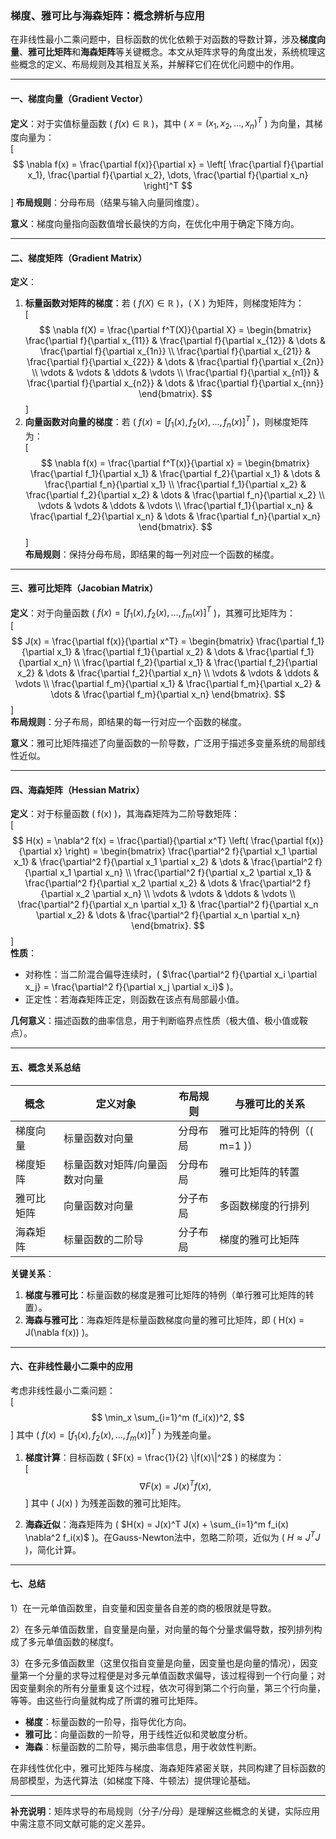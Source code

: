 ### 梯度、雅可比与海森矩阵：概念辨析与应用

在非线性最小二乘问题中，目标函数的优化依赖于对函数的导数计算，涉及**梯度向量**、**雅可比矩阵**和**海森矩阵**等关键概念。本文从矩阵求导的角度出发，系统梳理这些概念的定义、布局规则及其相互关系，并解释它们在优化问题中的作用。

---

#### 一、梯度向量（Gradient Vector）

**定义**：对于实值标量函数 \( $f(x) \in \mathbb{R}$ \)，其中 \( $x = (x_1, x_2, \dots, x_n)^T$ \) 为向量，其梯度向量为：  
\[
$$
\nabla f(x) = \frac{\partial f(x)}{\partial x} = \left[ \frac{\partial f}{\partial x_1}, \frac{\partial f}{\partial x_2}, \dots, \frac{\partial f}{\partial x_n} \right]^T
$$
\] 
**布局规则**：分母布局（结果与输入向量同维度）。

**意义**：梯度向量指向函数值增长最快的方向，在优化中用于确定下降方向。

---

#### 二、梯度矩阵（Gradient Matrix）

**定义**：  
1. **标量函数对矩阵的梯度**：若 \( $f(X) \in \mathbb{R}$ \)，\( X \) 为矩阵，则梯度矩阵为：  
  \[
  $$
  \nabla f(X) = \frac{\partial f^T(X)}{\partial X} = \begin{bmatrix}
  \frac{\partial f}{\partial x_{11}} & \frac{\partial f}{\partial x_{12}} & \dots & \frac{\partial f}{\partial x_{1n}} \\
  \frac{\partial f}{\partial x_{21}} & \frac{\partial f}{\partial x_{22}} & \dots & \frac{\partial f}{\partial x_{2n}} \\
  \vdots & \vdots & \ddots & \vdots \\
  \frac{\partial f}{\partial x_{n1}} & \frac{\partial f}{\partial x_{n2}} & \dots & \frac{\partial f}{\partial x_{nn}}
  \end{bmatrix}.
  $$
  \]  
2. **向量函数对向量的梯度**：若 \( $f(x) = [f_1(x), f_2(x), \dots, f_n(x)]^T$ \)，则梯度矩阵为：  
  \[
  $$
  \nabla f(x) = \frac{\partial f^T(x)}{\partial x} = \begin{bmatrix}
  \frac{\partial f_1}{\partial x_1} & \frac{\partial f_2}{\partial x_1} & \dots & \frac{\partial f_n}{\partial x_1} \\
  \frac{\partial f_1}{\partial x_2} & \frac{\partial f_2}{\partial x_2} & \dots & \frac{\partial f_n}{\partial x_2} \\
  \vdots & \vdots & \ddots & \vdots \\
  \frac{\partial f_1}{\partial x_n} & \frac{\partial f_2}{\partial x_n} & \dots & \frac{\partial f_n}{\partial x_n}
  \end{bmatrix}.
  $$
  \]  
  **布局规则**：保持分母布局，即结果的每一列对应一个函数的梯度。

---

#### 三、雅可比矩阵（Jacobian Matrix）

**定义**：对于向量函数 \( $f(x) = [f_1(x), f_2(x), \dots, f_m(x)]^T$ \)，其雅可比矩阵为：  
\[
$$
J(x) = \frac{\partial f(x)}{\partial x^T} = \begin{bmatrix}
\frac{\partial f_1}{\partial x_1} & \frac{\partial f_1}{\partial x_2} & \dots & \frac{\partial f_1}{\partial x_n} \\
\frac{\partial f_2}{\partial x_1} & \frac{\partial f_2}{\partial x_2} & \dots & \frac{\partial f_2}{\partial x_n} \\
\vdots & \vdots & \ddots & \vdots \\
\frac{\partial f_m}{\partial x_1} & \frac{\partial f_m}{\partial x_2} & \dots & \frac{\partial f_m}{\partial x_n}
\end{bmatrix}.
$$
\]  
**布局规则**：分子布局，即结果的每一行对应一个函数的梯度。

**意义**：雅可比矩阵描述了向量函数的一阶导数，广泛用于描述多变量系统的局部线性近似。

---

#### 四、海森矩阵（Hessian Matrix）

**定义**：对于标量函数 \( f(x) \)，其海森矩阵为二阶导数矩阵：  
\[
$$
H(x) = \nabla^2 f(x) = \frac{\partial}{\partial x^T} \left( \frac{\partial f(x)}{\partial x} \right) = \begin{bmatrix}
\frac{\partial^2 f}{\partial x_1 \partial x_1} & \frac{\partial^2 f}{\partial x_1 \partial x_2} & \dots & \frac{\partial^2 f}{\partial x_1 \partial x_n} \\
\frac{\partial^2 f}{\partial x_2 \partial x_1} & \frac{\partial^2 f}{\partial x_2 \partial x_2} & \dots & \frac{\partial^2 f}{\partial x_2 \partial x_n} \\
\vdots & \vdots & \ddots & \vdots \\
\frac{\partial^2 f}{\partial x_n \partial x_1} & \frac{\partial^2 f}{\partial x_n \partial x_2} & \dots & \frac{\partial^2 f}{\partial x_n \partial x_n}
\end{bmatrix}.
$$
\]  
**性质**：  
- 对称性：当二阶混合偏导连续时，\( $\frac{\partial^2 f}{\partial x_i \partial x_j} = \frac{\partial^2 f}{\partial x_j \partial x_i}$ \)。  
- 正定性：若海森矩阵正定，则函数在该点有局部最小值。

**几何意义**：描述函数的曲率信息，用于判断临界点性质（极大值、极小值或鞍点）。

---

#### 五、概念关系总结

| 概念       | 定义对象                      | 布局规则 | 与雅可比的关系                |
| ---------- | ----------------------------- | -------- | ----------------------------- |
| 梯度向量   | 标量函数对向量                | 分母布局 | 雅可比矩阵的特例（\( m=1 \)） |
| 梯度矩阵   | 标量函数对矩阵/向量函数对向量 | 分母布局 | 雅可比矩阵的转置              |
| 雅可比矩阵 | 向量函数对向量                | 分子布局 | 多函数梯度的行排列            |
| 海森矩阵   | 标量函数的二阶导              | 分子布局 | 梯度的雅可比矩阵              |

**关键关系**：  
1. **梯度与雅可比**：标量函数的梯度是雅可比矩阵的特例（单行雅可比矩阵的转置）。  
2. **海森与雅可比**：海森矩阵是标量函数梯度向量的雅可比矩阵，即 \( H(x) = J(\nabla f(x)) \)。  

---

#### 六、在非线性最小二乘中的应用

考虑非线性最小二乘问题：  
\[
$$
\min_x \sum_{i=1}^m (f_i(x))^2,
$$
\] 
其中 \( $f(x) = [f_1(x), f_2(x), \dots, f_m(x)]^T$ \) 为残差向量。  

1. **梯度计算**：目标函数 \( $F(x) = \frac{1}{2} \|f(x)\|^2$ \) 的梯度为：  
  \[
  $$
  \nabla F(x) = J(x)^T f(x),
  $$
  \] 
  其中 \( J(x) \) 为残差函数的雅可比矩阵。  

2. **海森近似**：海森矩阵为 \( $H(x) = J(x)^T J(x) + \sum_{i=1}^m f_i(x) \nabla^2 f_i(x)$ \)。在Gauss-Newton法中，忽略二阶项，近似为 \( $H \approx J^T J$ \)，简化计算。

---

#### 七、总结

1）在一元单值函数里，自变量和因变量各自差的商的极限就是导数。

2）在多元单值函数里，自变量是向量，对向量的每个分量求偏导数，按列排列构成了多元单值函数的梯度f。

3）在多元多值函数里（这里仅指自变量是向量，因变量也是向量的情况），因变量第一个分量的求导过程便是对多元单值函数求偏导，该过程得到一个行向量；对因变量剩余的所有分量重复这个过程，依次可得到第二个行向量，第三个行向量，等等。由这些行向量就构成了所谓的雅可比矩阵。

- **梯度**：标量函数的一阶导，指导优化方向。  
- **雅可比**：向量函数的一阶导，用于线性近似和灵敏度分析。  
- **海森**：标量函数的二阶导，揭示曲率信息，用于收敛性判断。  

在非线性优化中，雅可比矩阵与梯度、海森矩阵紧密关联，共同构建了目标函数的局部模型，为迭代算法（如梯度下降、牛顿法）提供理论基础。

---

**补充说明**：矩阵求导的布局规则（分子/分母）是理解这些概念的关键，实际应用中需注意不同文献可能的定义差异。